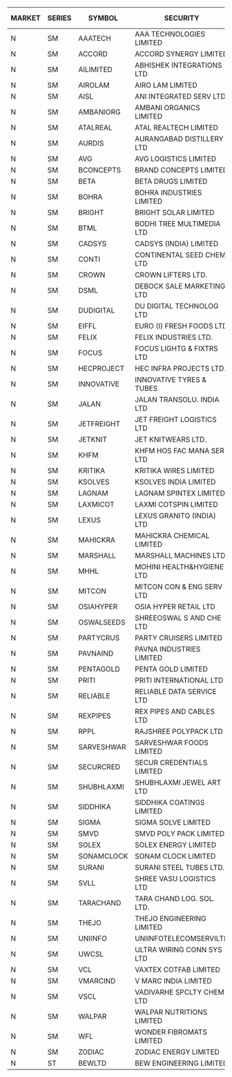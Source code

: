 


| MARKET | SERIES | SYMBOL | SECURITY | PREV CL PR | OPEN PRICE | HIGH PRICE | LOW PRICE | CLOSE PRICE | NET TRDVAL | NET TRDQTY | CORP IND | HI 52 WK | LO 52 WK |
| ----- | ----- | ----- | ----- | ----- | ----- | ----- | ----- | ----- | ----- | ----- | ----- | ----- | ----- |
| N | SM | AAATECH | AAA TECHNOLOGIES LIMITED | 49.50 | 50.00 | 50.00 | 48.00 | 48.00 | 294000.00 | 6000 |  | 72.45 | 42.00 |
| N | SM | ACCORD | ACCORD SYNERGY LIMITED | 18.10 | 19.00 | 19.00 | 19.00 | 19.00 | 38000.00 | 2000 |  | 27.00 | 14.45 |
| N | SM | AILIMITED | ABHISHEK INTEGRATIONS LTD | 29.80 | 28.35 | 28.35 | 28.35 | 28.35 | 255150.00 | 9000 |  | 38.60 | 19.00 |
| N | SM | AIROLAM | AIRO LAM LIMITED | 49.90 | 45.35 | 47.00 | 45.30 | 46.55 | 1933050.00 | 42000 | XO | 59.00 | 19.25 |
| N | SM | AISL | ANI INTEGRATED SERV LTD. | 42.90 | 43.90 | 43.90 | 43.90 | 43.90 | 52680.00 | 1200 |  | 55.40 | 18.10 |
| N | SM | AMBANIORG | AMBANI ORGANICS LIMITED | 75.60 | 79.35 | 79.35 | 79.35 | 79.35 | 158700.00 | 2000 |  | 114.85 | 43.70 |
| N | SM | ATALREAL | ATAL REALTECH LIMITED | 121.00 | 126.95 | 127.00 | 117.05 | 125.70 | 5358560.00 | 43200 |  | 127.00 | 30.95 |
| N | SM | AURDIS | AURANGABAD DISTILLERY LTD | 73.95 | 73.45 | 73.45 | 70.30 | 73.20 | 715100.00 | 10000 | XO | 77.20 | 25.80 |
| N | SM | AVG | AVG LOGISTICS LIMITED | 61.80 | 60.00 | 60.00 | 58.80 | 58.80 | 142560.00 | 2400 |  | 83.00 | 40.65 |
| N | SM | BCONCEPTS | BRAND CONCEPTS LIMITED | 35.95 | 34.50 | 34.50 | 34.20 | 34.20 | 925800.00 | 27000 | XO | 38.00 | 14.55 |
| N | SM | BETA | BETA DRUGS LIMITED | 397.30 | 395.10 | 400.00 | 395.00 | 399.90 | 4756040.00 | 12000 | XO | 433.70 | 92.00 |
| N | SM | BOHRA | BOHRA INDUSTRIES LIMITED | 3.45 | 3.30 | 3.30 | 3.30 | 3.30 | 6600.00 | 2000 | XO | 7.25 | .95 |
| N | SM | BRIGHT | BRIGHT SOLAR LIMITED | 5.15 | 5.00 | 5.15 | 4.90 | 5.10 | 345900.00 | 69000 |  | 15.55 | 4.60 |
| N | SM | BTML | BODHI TREE MULTIMEDIA LTD | 113.00 | 105.10 | 117.00 | 105.10 | 107.00 | 915000.00 | 8400 |  | 117.20 | 64.05 |
| N | SM | CADSYS | CADSYS (INDIA) LIMITED | 26.75 | 28.05 | 28.05 | 25.50 | 25.50 | 464100.00 | 18000 |  | 36.90 | 18.10 |
| N | SM | CONTI | CONTINENTAL SEED CHEM LTD | 7.10 | 7.20 | 7.20 | 7.20 | 7.20 | 23997.60 | 3333 |  | 14.60 | 5.20 |
| N | SM | CROWN | CROWN LIFTERS LTD. | 117.60 | 114.25 | 114.30 | 111.75 | 112.00 | 792250.00 | 7000 |  | 117.60 | 38.00 |
| N | SM | DSML | DEBOCK SALE MARKETING LTD | 39.30 | 41.25 | 41.25 | 37.35 | 37.35 | 14627700.00 | 372000 | XO | 41.25 | 5.75 |
| N | SM | DUDIGITAL | DU DIGITAL TECHNOLOG LTD | 129.10 | 122.65 | 122.65 | 122.65 | 122.65 | 245300.00 | 2000 |  | 150.05 | 106.00 |
| N | SM | EIFFL | EURO (I) FRESH FOODS LTD | 84.50 | 88.70 | 88.70 | 88.70 | 88.70 | 70960.00 | 800 |  | 129.40 | 64.80 |
| N | SM | FELIX | FELIX INDUSTRIES LTD. | 41.95 | 39.90 | 43.90 | 39.90 | 42.40 | 678400.00 | 16000 | XO | 51.25 | 31.00 |
| N | SM | FOCUS | FOCUS LIGHTG & FIXTRS LTD | 54.80 | 56.10 | 57.50 | 56.10 | 57.15 | 685800.00 | 12000 |  | 71.90 | 18.05 |
| N | SM | HECPROJECT | HEC INFRA PROJECTS LTD. | 134.65 | 141.35 | 141.35 | 141.35 | 141.35 | 339240.00 | 2400 |  | 141.35 | 95.95 |
| N | SM | INNOVATIVE | INNOVATIVE TYRES & TUBES | 10.55 | 10.50 | 10.50 | 10.50 | 10.50 | 63000.00 | 6000 | XO | 20.45 | 5.65 |
| N | SM | JALAN | JALAN TRANSOLU. INDIA LTD | 12.15 | 12.75 | 12.75 | 11.55 | 11.55 | 3514950.00 | 297000 | XO | 14.90 | 2.75 |
| N | SM | JETFREIGHT | JET FREIGHT LOGISTICS LTD | 47.25 | 44.90 | 47.00 | 44.90 | 47.00 | 367600.00 | 8000 |  | 47.25 | 13.20 |
| N | SM | JETKNIT | JET KNITWEARS LTD. | 42.00 | 43.50 | 44.00 | 43.50 | 44.00 | 131250.00 | 3000 |  | 54.20 | 18.00 |
| N | SM | KHFM | KHFM HOS FAC MANA SER LTD | 52.00 | 52.05 | 52.60 | 52.05 | 52.60 | 471300.00 | 9000 |  | 53.45 | 25.75 |
| N | SM | KRITIKA | KRITIKA WIRES LIMITED | 34.70 | 34.00 | 34.00 | 34.00 | 34.00 | 544000.00 | 16000 |  | 38.50 | 31.00 |
| N | SM | KSOLVES | KSOLVES INDIA LIMITED | 366.50 | 363.00 | 366.00 | 348.20 | 362.95 | 25445120.00 | 72000 |  | 1718.20 | 212.00 |
| N | SM | LAGNAM | LAGNAM SPINTEX LIMITED | 38.20 | 38.30 | 38.50 | 38.30 | 38.50 | 576450.00 | 15000 |  | 49.25 | 6.60 |
| N | SM | LAXMICOT | LAXMI COTSPIN LIMITED | 21.85 | 21.00 | 21.00 | 20.80 | 20.80 | 375600.00 | 18000 |  | 36.55 | 7.50 |
| N | SM | LEXUS | LEXUS GRANITO (INDIA) LTD | 11.15 | 11.15 | 11.25 | 11.15 | 11.25 | 22400.00 | 2000 | XO | 22.50 | 7.20 |
| N | SM | MAHICKRA | MAHICKRA CHEMICAL LIMITED | 80.90 | 80.00 | 80.00 | 79.20 | 79.20 | 238800.00 | 3000 |  | 95.00 | 70.60 |
| N | SM | MARSHALL | MARSHALL MACHINES LTD | 30.90 | 31.00 | 31.00 | 31.00 | 31.00 | 186000.00 | 6000 |  | 43.15 | 6.70 |
| N | SM | MHHL | MOHINI HEALTH&HYGIENE LTD | 21.30 | 20.20 | 20.50 | 20.20 | 20.40 | 244050.00 | 12000 | XO | 39.50 | 15.35 |
| N | SM | MITCON | MITCON CON & ENG SERV LTD | 61.00 | 59.00 | 59.00 | 58.00 | 58.00 | 470000.00 | 8000 |  | 64.95 | 33.10 |
| N | SM | OSIAHYPER | OSIA HYPER RETAIL LTD | 198.05 | 198.05 | 205.00 | 198.05 | 205.00 | 320840.00 | 1600 |  | 257.00 | 117.00 |
| N | SM | OSWALSEEDS | SHREEOSWAL S AND CHE LTD | 30.60 | 32.10 | 32.10 | 32.10 | 32.10 | 128400.00 | 4000 |  | 50.45 | 28.00 |
| N | SM | PARTYCRUS | PARTY CRUISERS LIMITED | 25.20 | 24.00 | 24.00 | 23.95 | 23.95 | 335500.00 | 14000 |  | 39.90 | 16.50 |
| N | SM | PAVNAIND | PAVNA INDUSTRIES LIMITED | 193.00 | 192.00 | 194.00 | 192.00 | 194.00 | 308800.00 | 1600 |  | 215.00 | 165.05 |
| N | SM | PENTAGOLD | PENTA GOLD LIMITED | 71.50 | 70.00 | 70.00 | 70.00 | 70.00 | 210000.00 | 3000 | XO | 115.00 | 15.60 |
| N | SM | PRITI | PRITI INTERNATIONAL LTD | 239.95 | 243.00 | 251.40 | 243.00 | 246.00 | 5542080.00 | 22400 |  | 251.40 | 66.80 |
| N | SM | RELIABLE | RELIABLE DATA SERVICE LTD | 38.10 | 36.55 | 38.90 | 36.20 | 36.65 | 988200.00 | 26400 |  | 39.00 | 23.55 |
| N | SM | REXPIPES | REX PIPES AND CABLES LTD | 55.35 | 52.60 | 52.60 | 52.60 | 52.60 | 210400.00 | 4000 |  | 64.35 | 26.00 |
| N | SM | RPPL | RAJSHREE POLYPACK LTD | 155.00 | 155.00 | 161.40 | 155.00 | 161.40 | 1267600.00 | 8000 |  | 200.00 | 70.50 |
| N | SM | SARVESHWAR | SARVESHWAR FOODS LIMITED | 25.40 | 25.70 | 26.65 | 25.70 | 26.60 | 931680.00 | 35200 |  | 37.85 | 9.60 |
| N | SM | SECURCRED | SECUR CREDENTIALS LIMITED | 33.00 | 31.40 | 31.40 | 31.40 | 31.40 | 56520.00 | 1800 |  | 36.25 | 12.00 |
| N | SM | SHUBHLAXMI | SHUBHLAXMI JEWEL ART LTD | 13.65 | 13.65 | 13.65 | 13.00 | 13.00 | 156650.00 | 12000 |  | 29.40 | 11.20 |
| N | SM | SIDDHIKA | SIDDHIKA COATINGS LIMITED | 74.95 | 73.95 | 78.65 | 73.95 | 78.65 | 758400.00 | 10000 |  | 81.50 | 45.00 |
| N | SM | SIGMA | SIGMA SOLVE LIMITED | 294.00 | 302.00 | 308.70 | 302.00 | 308.70 | 1832100.00 | 6000 |  | 308.70 | 33.80 |
| N | SM | SMVD | SMVD POLY PACK LIMITED | 13.20 | 13.85 | 13.85 | 13.85 | 13.85 | 27700.00 | 2000 |  | 24.40 | 7.40 |
| N | SM | SOLEX | SOLEX ENERGY LIMITED | 45.70 | 47.95 | 47.95 | 47.95 | 47.95 | 95900.00 | 2000 |  | 68.45 | 24.15 |
| N | SM | SONAMCLOCK | SONAM CLOCK LIMITED | 66.00 | 64.65 | 64.65 | 61.00 | 61.00 | 562950.00 | 9000 |  | 66.15 | 39.00 |
| N | SM | SURANI | SURANI STEEL TUBES LTD. | 43.45 | 44.00 | 44.00 | 44.00 | 44.00 | 88000.00 | 2000 |  | 46.65 | 17.35 |
| N | SM | SVLL | SHREE VASU LOGISTICS LTD | 100.40 | 102.00 | 102.00 | 102.00 | 102.00 | 204000.00 | 2000 |  | 104.00 | 76.00 |
| N | SM | TARACHAND | TARA CHAND LOG. SOL. LTD. | 37.25 | 35.15 | 35.15 | 35.15 | 35.15 | 70300.00 | 2000 |  | 52.35 | 26.00 |
| N | SM | THEJO | THEJO ENGINEERING LIMITED | 2550.05 | 2600.00 | 2600.00 | 2600.00 | 2600.00 | 260000.00 | 100 |  | 2999.95 | 980.00 |
| N | SM | UNIINFO | UNIINFOTELECOMSERVILTD | 25.30 | 24.40 | 25.00 | 24.40 | 25.00 | 98800.00 | 4000 | XO | 27.45 | 7.85 |
| N | SM | UWCSL | ULTRA WIRING CONN SYS LTD | 34.20 | 32.50 | 32.50 | 32.50 | 32.50 | 130000.00 | 4000 |  | 35.95 | 22.65 |
| N | SM | VCL | VAXTEX COTFAB LIMITED | 72.00 | 73.00 | 73.20 | 73.00 | 73.20 | 438600.00 | 6000 |  | 74.50 | 17.00 |
| N | SM | VMARCIND | V MARC INDIA LIMITED | 32.60 | 33.85 | 34.00 | 33.85 | 34.00 | 305100.00 | 9000 |  | 45.00 | 25.35 |
| N | SM | VSCL | VADIVARHE SPCLTY CHEM LTD | 35.05 | 33.30 | 33.30 | 33.30 | 33.30 | 99900.00 | 3000 |  | 35.05 | 7.70 |
| N | SM | WALPAR | WALPAR NUTRITIONS LIMITED | 34.15 | 32.60 | 33.40 | 32.50 | 33.40 | 327600.00 | 10000 |  | 51.50 | 31.55 |
| N | SM | WFL | WONDER FIBROMATS LIMITED | 134.60 | 130.00 | 130.00 | 130.00 | 130.00 | 416000.00 | 3200 |  | 134.60 | 42.70 |
| N | SM | ZODIAC | ZODIAC ENERGY LIMITED | 28.00 | 28.00 | 29.00 | 27.55 | 28.00 | 900400.00 | 32000 |  | 30.80 | 11.50 |
| N | ST | BEWLTD | BEW ENGINEERING LIMITED | 147.60 | 154.95 | 154.95 | 154.95 | 154.95 | 929700.00 | 6000 |  | 154.95 | 127.60 |



